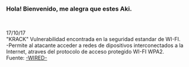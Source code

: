
   <H3>Hola! Bienvenido, me alegra que estes Aki.</H3>
  <br>
  
  17/10/17
<br>
"KRACK" Vulnerabilidad encontrada en la seguridad estandar de WI-FI.
<br>
-Permite al atacante acceder a redes de dipositivos interconectados a la Internet, atraves del protocolo de acceso protegido WI-FI WPA2.
<br/>
Fuente: <a href="https://www.wired.com/story/krack-wi-fi-wpa2-vulnerability/">-WIRED-</a>
